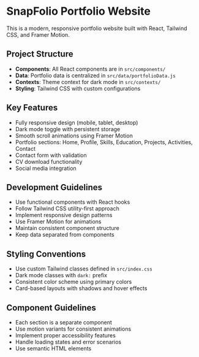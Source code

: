 <!-- Use this file to provide workspace-specific custom instructions to Copilot. For more details, visit https://code.visualstudio.com/docs/copilot/copilot-customization#_use-a-githubcopilotinstructionsmd-file -->

# SnapFolio Portfolio Website

This is a modern, responsive portfolio website built with React, Tailwind CSS, and Framer Motion.

## Project Structure
- **Components**: All React components are in `src/components/`
- **Data**: Portfolio data is centralized in `src/data/portfolioData.js`
- **Contexts**: Theme context for dark mode in `src/contexts/`
- **Styling**: Tailwind CSS with custom configurations

## Key Features
- Fully responsive design (mobile, tablet, desktop)
- Dark mode toggle with persistent storage
- Smooth scroll animations using Framer Motion
- Portfolio sections: Home, Profile, Skills, Education, Projects, Activities, Contact
- Contact form with validation
- CV download functionality
- Social media integration

## Development Guidelines
- Use functional components with React hooks
- Follow Tailwind CSS utility-first approach
- Implement responsive design patterns
- Use Framer Motion for animations
- Maintain consistent component structure
- Keep data separated from components

## Styling Conventions
- Use custom Tailwind classes defined in `src/index.css`
- Dark mode classes with `dark:` prefix
- Consistent color scheme using primary colors
- Card-based layouts with shadows and hover effects

## Component Guidelines
- Each section is a separate component
- Use motion variants for consistent animations
- Implement proper accessibility features
- Handle loading states and error scenarios
- Use semantic HTML elements
